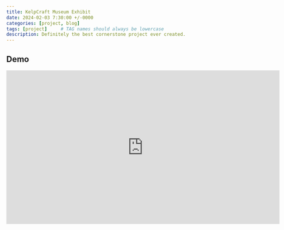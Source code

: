 ```yaml
---
title: KelpCraft Museum Exhibit
date: 2024-02-03 7:30:00 +/-0000
categories: [project, blog]
tags: [project]     # TAG names should always be lowercase
description: Definitely the best cornerstone project ever created.
---
```




## Demo

<iframe width="720" height="405" src="https://www.youtube.com/embed/z9afTGFZIW4" frameborder="0" allow="accelerometer; autoplay; clipboard-write; encrypted-media; gyroscope; picture-in-picture" allowfullscreen></iframe>
